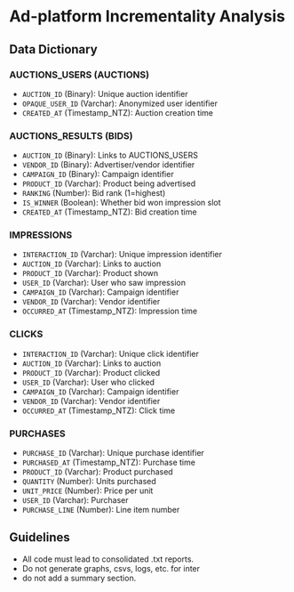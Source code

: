# Ad-platform Incrementality Analysis

## Data Dictionary

### AUCTIONS_USERS (AUCTIONS)
- `AUCTION_ID` (Binary): Unique auction identifier
- `OPAQUE_USER_ID` (Varchar): Anonymized user identifier
- `CREATED_AT` (Timestamp_NTZ): Auction creation time

### AUCTIONS_RESULTS (BIDS)
- `AUCTION_ID` (Binary): Links to AUCTIONS_USERS
- `VENDOR_ID` (Binary): Advertiser/vendor identifier
- `CAMPAIGN_ID` (Binary): Campaign identifier
- `PRODUCT_ID` (Varchar): Product being advertised
- `RANKING` (Number): Bid rank (1=highest)
- `IS_WINNER` (Boolean): Whether bid won impression slot
- `CREATED_AT` (Timestamp_NTZ): Bid creation time

### IMPRESSIONS
- `INTERACTION_ID` (Varchar): Unique impression identifier
- `AUCTION_ID` (Varchar): Links to auction
- `PRODUCT_ID` (Varchar): Product shown
- `USER_ID` (Varchar): User who saw impression
- `CAMPAIGN_ID` (Varchar): Campaign identifier
- `VENDOR_ID` (Varchar): Vendor identifier
- `OCCURRED_AT` (Timestamp_NTZ): Impression time

### CLICKS
- `INTERACTION_ID` (Varchar): Unique click identifier
- `AUCTION_ID` (Varchar): Links to auction
- `PRODUCT_ID` (Varchar): Product clicked
- `USER_ID` (Varchar): User who clicked
- `CAMPAIGN_ID` (Varchar): Campaign identifier
- `VENDOR_ID` (Varchar): Vendor identifier
- `OCCURRED_AT` (Timestamp_NTZ): Click time

### PURCHASES
- `PURCHASE_ID` (Varchar): Unique purchase identifier
- `PURCHASED_AT` (Timestamp_NTZ): Purchase time
- `PRODUCT_ID` (Varchar): Product purchased
- `QUANTITY` (Number): Units purchased
- `UNIT_PRICE` (Number): Price per unit
- `USER_ID` (Varchar): Purchaser
- `PURCHASE_LINE` (Number): Line item number

## Guidelines

- All code must lead to consolidated .txt reports. 
- Do not generate graphs, csvs, logs, etc. for inter
- do not add a summary section. 